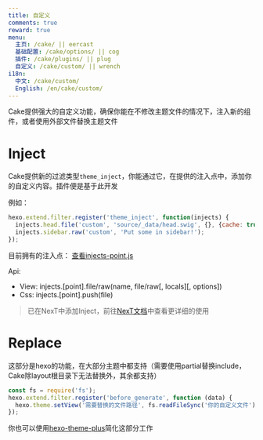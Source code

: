 ```yaml
---
title: 自定义
comments: true
reward: true
menu:
  主页: /cake/ || eercast
  基础配置: /cake/options/ || cog
  插件: /cake/plugins/ || plug
  自定义: /cake/custom/ || wrench
i18n:
  中文: /cake/custom/
  English: /en/cake/custom/
---
```


Cake提供强大的自定义功能，确保你能在不修改主题文件的情况下，注入新的组件，或者使用外部文件替换主题文件

# Inject

Cake提供新的过滤类型`theme_inject`，你能通过它，在提供的注入点中，添加你的自定义内容。插件便是基于此开发

例如：

```js
hexo.extend.filter.register('theme_inject', function(injects) {
  injects.head.file('custom', 'source/_data/head.swig', {}, {cache: true});
  injects.sidebar.raw('custom', 'Put some in sidebar!');
});
```

目前拥有的注入点： [查看injects-point.js](https://github.com/jiangtj/hexo-theme-cake/blob/master/scripts/injects-point.js)

Api:

- View: injects.[point].file/raw(name, file/raw[, locals][, options])
- Css:  injects.[point].push(file)

> 已在NexT中添加Inject，前往[NexT文档](https://theme-next.org/docs/advanced-settings#Injects)中查看更详细的使用

# Replace

这部分是hexo的功能，在大部分主题中都支持（需要使用partial替换include，Cake除layout根目录下无法替换外，其余都支持）

```js
const fs = require('fs');
hexo.extend.filter.register('before_generate', function (data) {
  hexo.theme.setView('需要替换的文件路径', fs.readFileSync('你的自定义文件').toString());
});
```

你也可以使用[hexo-theme-plus](https://github.com/JiangTJ/hexo-theme-plus)简化这部分工作
